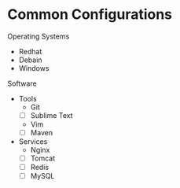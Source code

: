 # Common Configurations

Operating Systems

- Redhat
- Debain
- Windows

Software

- Tools
  - Git
  - [ ] Sublime Text
  - Vim
  - [ ] Maven
- Services
  - Nginx
  - [ ] Tomcat
  - [ ] Redis
  - [ ] MySQL